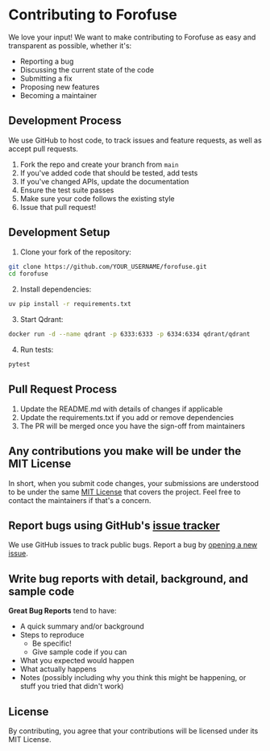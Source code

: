 # Contributing to Forofuse

We love your input! We want to make contributing to Forofuse as easy and transparent as possible, whether it's:

- Reporting a bug
- Discussing the current state of the code
- Submitting a fix
- Proposing new features
- Becoming a maintainer

## Development Process

We use GitHub to host code, to track issues and feature requests, as well as accept pull requests.

1. Fork the repo and create your branch from `main`
2. If you've added code that should be tested, add tests
3. If you've changed APIs, update the documentation
4. Ensure the test suite passes
5. Make sure your code follows the existing style
6. Issue that pull request!

## Development Setup

1. Clone your fork of the repository:

```bash
git clone https://github.com/YOUR_USERNAME/forofuse.git
cd forofuse
```

2. Install dependencies:

```bash
uv pip install -r requirements.txt
```

3. Start Qdrant:

```bash
docker run -d --name qdrant -p 6333:6333 -p 6334:6334 qdrant/qdrant
```

4. Run tests:

```bash
pytest
```

## Pull Request Process

1. Update the README.md with details of changes if applicable
2. Update the requirements.txt if you add or remove dependencies
3. The PR will be merged once you have the sign-off from maintainers

## Any contributions you make will be under the MIT License

In short, when you submit code changes, your submissions are understood to be under the same [MIT License](http://choosealicense.com/licenses/mit/) that covers the project. Feel free to contact the maintainers if that's a concern.

## Report bugs using GitHub's [issue tracker](https://github.com/YOUR_USERNAME/forofuse/issues)

We use GitHub issues to track public bugs. Report a bug by [opening a new issue]().

## Write bug reports with detail, background, and sample code

**Great Bug Reports** tend to have:

- A quick summary and/or background
- Steps to reproduce
  - Be specific!
  - Give sample code if you can
- What you expected would happen
- What actually happens
- Notes (possibly including why you think this might be happening, or stuff you tried that didn't work)

## License

By contributing, you agree that your contributions will be licensed under its MIT License.
